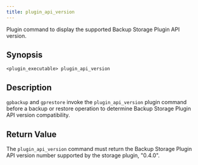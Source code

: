 ```yaml
---
title: plugin_api_version 
---
```


Plugin command to display the supported Backup Storage Plugin API version.

## <a id="section2"></a>Synopsis 

```
<plugin_executable> plugin_api_version
```

## <a id="section3"></a>Description 

`gpbackup` and `gprestore` invoke the `plugin_api_version` plugin command before a backup or restore operation to determine Backup Storage Plugin API version compatibility.

## <a id="section5"></a>Return Value 

The `plugin_api_version` command must return the Backup Storage Plugin API version number supported by the storage plugin, "0.4.0".

